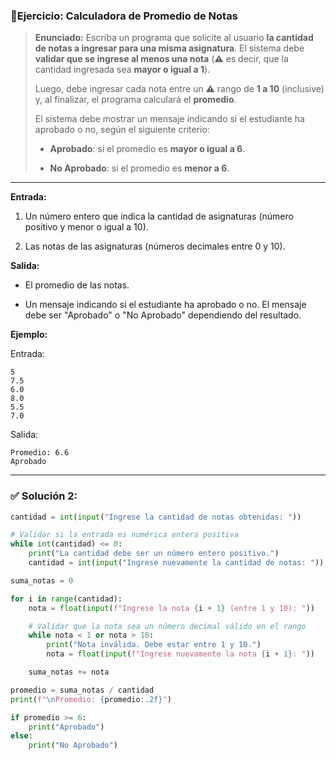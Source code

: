### 📘Ejercicio: Calculadora de Promedio de Notas


> **Enunciado:** Escriba un programa que solicite al usuario **la cantidad de notas a ingresar para una misma asignatura**.  El sistema debe **validar que se ingrese al menos una nota** (⚠️ es decir, que la cantidad ingresada sea **mayor o igual a 1**).  
> 
> Luego, debe ingresar cada nota entre un ⚠️ rango de **1 a 10** (inclusive) y, al finalizar, el programa calculará el **promedio**.
> 
> El sistema debe mostrar un mensaje indicando si el estudiante ha aprobado o no, según el siguiente criterio:
> 
> -   **Aprobado**: si el promedio es **mayor o igual a 6**.
>     
> -   **No Aprobado**: si el promedio es **menor a 6**.
     
 

---------- 
 

**Entrada:**

1.  Un número entero que indica la cantidad de asignaturas (número positivo y menor o igual a 10).
    
2.  Las notas de las asignaturas (números decimales entre 0 y 10).
    

**Salida:**

-   El promedio de las notas.
    
-   Un mensaje indicando si el estudiante ha aprobado o no. El mensaje debe ser "Aprobado" o "No Aprobado" dependiendo del resultado.
    

**Ejemplo:**

Entrada:

```
5
7.5
6.0
8.0
5.5
7.0

```

Salida:

```
Promedio: 6.6
Aprobado

```

----

### ✅ Solución 2:

```python
cantidad = int(input("Ingrese la cantidad de notas obtenidas: "))

# Validar si la entrada es numérica entera positiva
while int(cantidad) <= 0:
    print("La cantidad debe ser un número entero positivo.")
    cantidad = int(input("Ingrese nuevamente la cantidad de notas: "))

suma_notas = 0

for i in range(cantidad):
    nota = float(input(f"Ingrese la nota {i + 1} (entre 1 y 10): "))

    # Validar que la nota sea un número decimal válido en el rango
    while nota < 1 or nota > 10:
        print("Nota inválida. Debe estar entre 1 y 10.")
        nota = float(input(f"Ingrese nuevamente la nota {i + 1}: "))

    suma_notas += nota

promedio = suma_notas / cantidad
print(f"\nPromedio: {promedio:.2f}")

if promedio >= 6:
    print("Aprobado")
else:
    print("No Aprobado")

```

<!--stackedit_data:
eyJoaXN0b3J5IjpbLTMwNDg2MjA0NV19
-->
